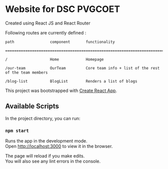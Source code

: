 # Website for DSC PVGCOET

Created using React JS and React Router

Following routes are currently defined : 

    path                component       functionality 

    ========================================================================

    /                   Home            Homepage

    /our-team           OurTeam         Core team info + list of the rest of the team members

    /blog-list          BlogList        Renders a list of blogs


This project was bootstrapped with [Create React App](https://github.com/facebook/create-react-app).

## Available Scripts

In the project directory, you can run:

### `npm start`

Runs the app in the development mode.<br />
Open [http://localhost:3000](http://localhost:3000) to view it in the browser.

The page will reload if you make edits.<br />
You will also see any lint errors in the console.


